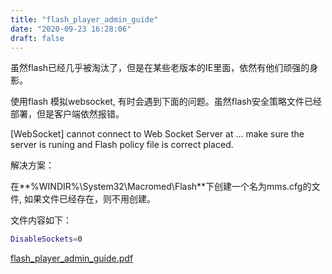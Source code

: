 ```yaml
---
title: "flash_player_admin_guide"
date: "2020-09-23 16:28:06"
draft: false
---
```

虽然flash已经几乎被淘汰了，但是在某些老版本的IE里面，依然有他们顽强的身影。

使用flash 模拟websocket, 有时会遇到下面的问题。虽然flash安全策略文件已经部署，但是客户端依然报错。

[WebSocket] cannot connect to Web Socket Server at ... make sure the server is runing and Flash policy file is correct placed.

解决方案：

在**%WINDIR%\System32\Macromed\Flash**下创建一个名为mms.cfg的文件, 如果文件已经存在，则不用创建。

文件内容如下：

```bash
DisableSockets=0
```


[flash_player_admin_guide.pdf](https://www.yuque.com/attachments/yuque/0/2020/pdf/280451/1600849762923-f66702f2-a7f1-4951-b746-fc0666c2d1cf.pdf)

